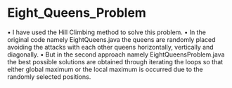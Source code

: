 # Eight_Queens_Problem

•	I have used the Hill Climbing method to solve this problem.
•	In the original code namely EightQueens.java the queens are randomly placed avoiding the attacks with each other queens horizontally, vertically and diagonally.
•	But in the second approach namely EightQueensProblem.java the best possible solutions are obtained through iterating the loops so that either global maximum or the local maximum is occurred due to the randomly selected positions.
